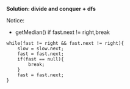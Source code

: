 **Solution: divide and conquer + dfs**

Notice:
- getMedian() if fast.next != right,break
```
while(fast != right && fast.next != right){
    slow = slow.next;
    fast = fast.next;
    if(fast == null){
        break;
    }
    fast = fast.next;
}
```
